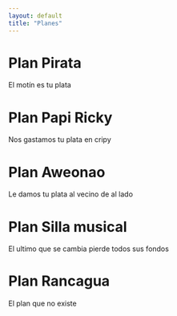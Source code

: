 ```yaml
---
layout: default
title: "Planes"
---
```


# Plan Pirata
El motín es tu plata

# Plan Papi Ricky
Nos gastamos tu plata en cripy

# Plan Aweonao
Le damos tu plata al vecino de al lado

# Plan Silla musical
El ultimo que se cambia pierde todos sus fondos

# Plan Rancagua
El plan que no existe